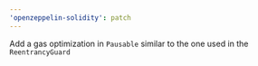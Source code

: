 ```yaml
---
'openzeppelin-solidity': patch
---
```


Add a gas optimization in `Pausable` similar to the one used in the `ReentrancyGuard`
